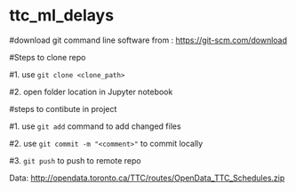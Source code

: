 # ttc_ml_delays

#download git command line software from : https://git-scm.com/download

#Steps to clone repo

#1. use `git clone <clone_path>`

#2. open folder location in Jupyter notebook

#steps to contibute in project

#1. use `git add` command to add changed files

#2. use `git commit -m "<comment>"` to commit locally

#3. `git push` to push to remote repo


Data: http://opendata.toronto.ca/TTC/routes/OpenData_TTC_Schedules.zip
